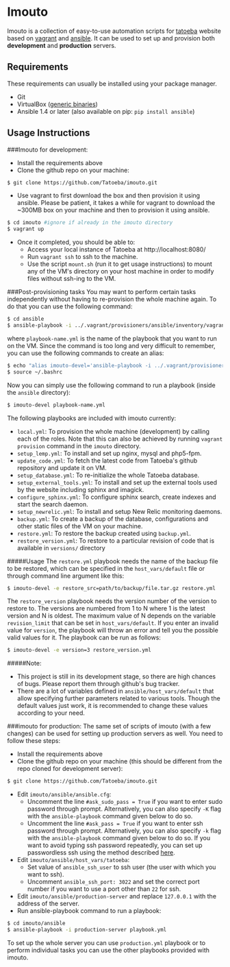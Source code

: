 Imouto
=========

Imouto is a collection of easy-to-use automation scripts for [tatoeba](http://tatoeba.org/eng/) website based on [vagrant](http://www.vagrantup.com/) and [ansible](http://www.ansible.com/home). It can be used to set up and provision both **development** and **production** servers.

Requirements
-----------
These requirements can usually be installed using your package manager.
* Git
* VirtualBox ([generic binaries](https://www.virtualbox.org/wiki/Downloads))
* Ansible 1.4 or later (also available on pip: `pip install ansible`)

Usage Instructions
-----------

###Imouto for development:
- Install the requirements above
- Clone the github repo on your machine:
```bash
$ git clone https://github.com/Tatoeba/imouto.git
```
- Use vagrant to first download the box and then provision it using ansible. Please be patient, it takes a while for vagrant to download the ~300MB box on your machine and then to provision it using ansible.
```bash
$ cd imouto #ignore if already in the imouto directory
$ vagrant up
```
- Once it completed, you should be able to:
  - Access your local instance of Tatoeba at http://localhost:8080/
  - Run `vagrant ssh` to ssh to the machine.
  - Use the script `mount.sh` (run it to get usage instructions) to mount any of the VM's directory on your host machine in order to modify files without ssh-ing to the VM.

###Post-provisioning tasks
You may want to perform certain tasks independently without having to re-provision the whole machine again. To do that you can use the following command:
```bash
$ cd ansible
$ ansible-playbook -i ../.vagrant/provisioners/ansible/inventory/vagrant_ansible_inventory --private-key=~/.vagrant.d/insecure_private_key -u vagrant -U root playbook-name.yml
```
where `playbook-name.yml` is the name of the playbook that you want to run on the VM. Since the command is too long and very difficult to remember, you can use the following commands to create an alias:
```bash
$ echo "alias imouto-devel='ansible-playbook -i ../.vagrant/provisioners/ansible/inventory/vagrant_ansible_inventory --private-key=~/.vagrant.d/insecure_private_key -u vagrant -U root'" >> ~/.bashrc 
$ source ~/.bashrc
```
Now you can simply use the following command to run a playbook (inside the `ansible` directory):
```bash
$ imouto-devel playbook-name.yml
```

The following playbooks are included with imouto currently:
- `local.yml`: To provision the whole machine (development) by calling each of the roles. Note that this can also be achieved by running `vagrant provision` command in the `imouto` directory.
- `setup_lemp.yml`: To install and set up nginx, mysql and php5-fpm.
- `update_code.yml`: To fetch the latest code from Tatoeba's github repository and update it on VM.
- `setup_database.yml`: To re-initialize the whole Tatoeba database.
- `setup_external_tools.yml`: To install and set up the external tools used by the website including sphinx and imagick.
- `configure_sphinx.yml`: To configure sphinx search, create indexes and start the search daemon.
- `setup_newrelic.yml`: To install and setup New Relic monitoring daemons.
- `backup.yml`: To create a backup of the database, configurations and other static files of the VM on your machine.
- `restore.yml`: To restore the backup created using `backup.yml`.
- `restore_version.yml`: To restore to a particular revision of code that is available in `versions/` directory

#####Usage
The `restore.yml` playbook needs the name of the backup file to be restored, which can be specified in the `host_vars/default` file or through command line argument like this:
```bash
$ imouto-devel -e restore_src=path/to/backup/file.tar.gz restore.yml
```
The `restore_version` playbook needs the version number of the version to restore to. The versions are numbered from 1 to N where 1 is the latest version and N is oldest. The maximum value of N depends on the variable `revision_limit` that can be set in `host_vars/default`. If you enter an invalid value for `version`, the playbook will throw an error and tell you the possible valid values for it. The playbook can be run as follows:
```bash
$ imouto-devel -e version=3 restore_version.yml
```

#####Note:
- This project is still in its development stage, so there are high chances of bugs. Please report them through github's bug tracker.
- There are a lot of variables defined in `ansible/host_vars/default` that allow specifying further parameters related to various tools. Though the default values just work, it is recommended to change these values according to your need.

###imouto for production:
The same set of scripts of imouto (with a few changes) can be used for setting up production servers as well. You need to follow these steps:
- Install the requirements above
- Clone the github repo on your machine (this should be different from the repo cloned for development server):
```bash
$ git clone https://github.com/Tatoeba/imouto.git
```
- Edit `imouto/ansible/ansible.cfg`:
    * Uncomment the line `#ask_sudo_pass = True` if you want to enter sudo password through prompt. Alternatively, you can also specify `-K` flag with the `ansible-playbook` command given below to do so.
    * Uncomment the line `#ask_pass = True` if you want to enter ssh password through prompt. Alternatively, you can also specify `-k` flag with the `ansible-playbook` command given below to do so. If you want to avoid typing ssh password repeatedly, you can set up passwordless ssh using the method described [here](http://www.linuxproblem.org/art_9.html).
- Edit `imouto/ansible/host_vars/tatoeba`:
    * Set value of `ansible_ssh_user` to ssh user (the user with which you want to ssh).
    * Uncomment `ansible_ssh_port: 3022` and set the correct port number if you want to use a port other than `22` for ssh.
- Edit `imouto/ansible/production-server` and replace `127.0.0.1` with the address of the server.
- Run ansible-playbook command to run a playbook:
```bash
$ cd imouto/ansible
$ ansible-playbook -i production-server playbook.yml
```
  To set up the whole server you can use `production.yml` playbook or to perform individual tasks you can use the other playbooks provided with imouto.
